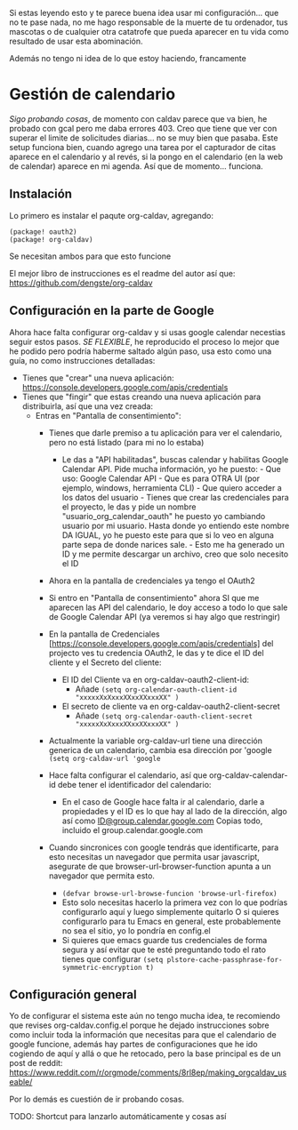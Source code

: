 Si estas leyendo esto y te parece buena idea usar mi configuración... que no te
pase nada, no me hago responsable de la muerte de tu ordenador, tus mascotas o
de cualquier otra catatrofe que pueda aparecer en tu vida como resultado de usar
esta abominación.

Además no tengo ni idea de lo que estoy haciendo, francamente


# Gestión de calendario

*Sigo probando cosas*, de momento con caldav parece que va bien, he probado con
gcal pero me daba errores 403. Creo que tiene que ver con superar el limite de
solicitudes diarias... no se muy bien que pasaba. Este setup funciona bien,
cuando agrego una tarea por el capturador de citas aparece en el calendario y al
revés, si la pongo en el calendario (en la web de calendar) aparece en mi
agenda. Así que de momento... funciona.


## Instalación

Lo primero es instalar el paqute org-caldav, agregando:

``` (setq
(package! oauth2)
(package! org-caldav) 
```

Se necesitan ambos para que esto funcione

El mejor libro de instrucciones es el readme del autor así que: https://github.com/dengste/org-caldav

## Configuración en la parte de Google
Ahora hace falta configurar org-caldav y si usas google calendar necestias
seguir estos pasos. *SE FLEXIBLE*, he reproducido el proceso lo mejor que he
podido pero podría haberme saltado algún paso, usa esto como una guía, no como
instrucciones detalladas:

   - Tienes que "crear" una nueva aplicación: https://console.developers.google.com/apis/credentials
   - Tienes que "fingir" que estas creando una nueva aplicación para distribuirla, así que una vez creada:
     - Entras en "Pantalla de consentimiento":
       - Tienes que darle premiso a tu aplicación para ver el calendario, pero
         no está listado (para mi no lo estaba)
         - Le das a "API habilitadas", buscas calendar y habilitas Google
           Calendar API. Pide mucha información, yo he puesto:
               - Que uso: Google Calendar API
               - Que es para OTRA UI (por ejemplo, windows, herramienta CLI)
               - Que quiero acceder a los datos del usuario
               - Tienes que crear las credenciales para el proyecto, le das y
                 pide un nombre "usuario_org_calendar_oauth" he puesto yo
                 cambiando usuario por mi usuario. Hasta donde yo entiendo este
                 nombre DA IGUAL, yo he puesto este para que si lo veo en alguna
                 parte sepa de donde narices sale.
                    - Esto me ha generado un ID y me permite descargar un
                      archivo, creo que solo necesito el ID
                    
       - Ahora en la pantalla de credenciales ya tengo el OAuth2
       - Si entro en "Pantalla de consentimiento" ahora SI que me aparecen las
         API del calendario, le doy acceso a todo lo que sale de Google Calendar
         API (ya veremos si hay algo que restringir)
       - En la pantalla de Credenciales
         [https://console.developers.google.com/apis/credentials] del projecto
         ves tu credencia OAuth2, le das y te dice el ID del cliente y el
         Secreto del cliente:
            - El ID del Cliente va en org-caldav-oauth2-client-id:
              - Añade ```(setq org-calendar-oauth-client-id "xxxxxXxXxxxXXxxXXxxxXX" )```
            - El secreto de cliente va en org-caldav-oauth2-client-secret
              - Añade ```(setq org-calendar-oauth-client-secret
                "xxxxxXxXxxxXXxxXXxxxXX" )```
       - Actualmente la variable org-caldav-url tiene una dirección generica de
         un calendario, cambia esa dirección por 'google ```(setq
         org-caldav-url 'google ```
       - Hace falta configurar el calendario, así que org-caldav-calendar-id
         debe tener el identificador del calendario:
            - En el caso de Google hace falta ir al calendario, darle a
              propiedades y el ID es lo que hay al lado de la dirección, algo
              así como ID@group.calendar.google.com Copias todo, incluido el
              group.calendar.google.com
       - Cuando sincronices con google tendrás que identificarte, para esto
         necesitas un navegador que permita usar javascript, asegurate de que
         browser-url-browser-function apunta a un navegador que permita esto.
            - ```(defvar browse-url-browse-funcion 'browse-url-firefox)```
            - Esto solo necesitas hacerlo la primera vez con lo que podrías
              configurarlo aquí y luego simplemente quitarlo O si quieres
              configurarlo para tu Emacs en general, este probablemente no sea
              el sitio, yo lo pondría en config.el
            - Si quieres que emacs guarde tus credenciales de forma segura y así
              evitar que te esté preguntando todo el rato tienes que configurar
              ```(setq plstore-cache-passphrase-for-symmetric-encryption t)```

## Configuración general

Yo de configurar el sistema este aún no tengo mucha idea, te recomiendo que
revises org-caldav.config.el porque he dejado instrucciones sobre como incluir
toda la información que necesitas para que el calendario de google funcione,
además hay partes de configuraciones que he ido cogiendo de aquí y allá o que he
retocado, pero la base principal es de un post de reddit: https://www.reddit.com/r/orgmode/comments/8rl8ep/making_orgcaldav_useable/


Por lo demás es cuestión de ir probando cosas.

TODO: Shortcut para lanzarlo automáticamente y cosas así


            
